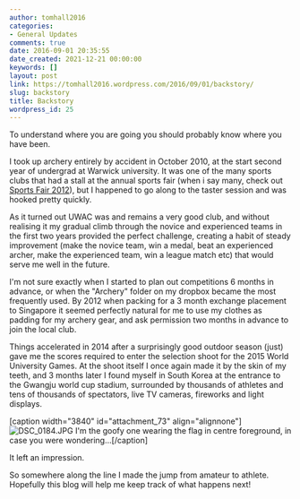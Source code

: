 ```yaml
---
author: tomhall2016
categories:
- General Updates
comments: true
date: 2016-09-01 20:35:55
date_created: 2021-12-21 00:00:00
keywords: []
layout: post
link: https://tomhall2016.wordpress.com/2016/09/01/backstory/
slug: backstory
title: Backstory
wordpress_id: 25
---
```


To understand where you are going you should probably know where you have been.

I took up archery entirely by accident in October 2010, at the start second year of undergrad at Warwick university. It was one of the many sports clubs that had a stall at the annual sports fair (when i say many, check out [Sports Fair 2012](http://wuaxc.nothingtosomething.org/wp-content/uploads/2012/09/sf.bmp)), but I happened to go along to the taster session and was hooked pretty quickly.

As it turned out UWAC was and remains a very good club, and without realising it my gradual climb through the novice and experienced teams in the first two years provided the perfect challenge, creating a habit of steady improvement (make the novice team, win a medal, beat an experienced archer, make the experienced team, win a league match etc) that would serve me well in the future.

I'm not sure exactly when I started to plan out competitions 6 months in advance, or when the "Archery" folder on my dropbox became the most frequently used. By 2012 when packing for a 3 month exchange placement to Singapore it seemed perfectly natural for me to use my clothes as padding for my archery gear, and ask permission two months in advance to join the local club.

Things accelerated in 2014 after a surprisingly good outdoor season (just) gave me the scores required to enter the selection shoot for the 2015 World University Games. At the shoot itself I once again made it by the skin of my teeth, and 3 months later I found myself in South Korea at the entrance to the Gwangju world cup stadium, surrounded by thousands of athletes and tens of thousands of spectators, live TV cameras, fireworks and light displays.

[caption width="3840" id="attachment_73" align="alignnone"]![DSC_0184.JPG](https://tomhall2016.files.wordpress.com/2016/08/dsc_0184.jpg) I'm the goofy one wearing the flag in centre foreground, in case you were wondering...[/caption]

It left an impression.

So somewhere along the line I made the jump from amateur to athlete. Hopefully this blog will help me keep track of what happens next!